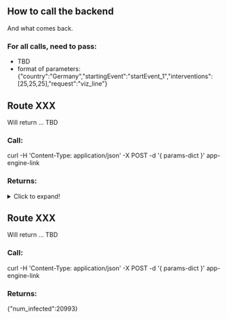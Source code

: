 ## How to call the backend
And what comes back.

### For all calls, need to pass:
* TBD
* format of parameters: {"country":"Germany","startingEvent":"startEvent_1","interventions":[25,25,25],"request":"viz_line"}

## Route XXX
Will return ... TBD
### Call:
curl -H 'Content-Type: application/json' -X POST -d '{ params-dict }' app-engine-link
### Returns:
<details>
<summary>Click to expand!</summary>

Lots of stuff can be hidden here
</details>

## Route XXX
Will return ... TBD
### Call:
curl -H 'Content-Type: application/json' -X POST -d '{ params-dict }' app-engine-link
### Returns:
{"num_infected":20993}
